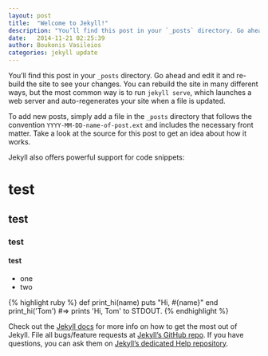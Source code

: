 ```yaml
---
layout: post
title:  "Welcome to Jekyll!"
description: "You’ll find this post in your `_posts` directory. Go ahead and edit it and re-build the site to see your changes. You can rebuild the site..."
date:   2014-11-21 02:25:39
author: Boukonis Vasileios
categories: jekyll update
---
```

You’ll find this post in your `_posts` directory. Go ahead and edit it and re-build the site to see your changes. You can rebuild the site in many different ways, but the most common way is to run `jekyll serve`, which launches a web server and auto-regenerates your site when a file is updated.

To add new posts, simply add a file in the `_posts` directory that follows the convention `YYYY-MM-DD-name-of-post.ext` and includes the necessary front matter. Take a look at the source for this post to get an idea about how it works.

Jekyll also offers powerful support for code snippets:
<h1>test</h1>
<h2>test</h2>
<h3>test</h3>
<h4>test</h4>

<ul>
<li>one</li>
<li>two</li>
</ul>
{% highlight ruby %}
def print_hi(name)
  puts "Hi, #{name}"
end
print_hi('Tom')
#=> prints 'Hi,
 Tom' to STDOUT.
{% endhighlight %}

Check out the [Jekyll docs][jekyll] for more info on how to get the most out of Jekyll. File all bugs/feature requests at [Jekyll’s GitHub repo][jekyll-gh]. If you have questions, you can ask them on [Jekyll’s dedicated Help repository][jekyll-help].

[jekyll]:      http://jekyllrb.com
[jekyll-gh]:   https://github.com/jekyll/jekyll
[jekyll-help]: https://github.com/jekyll/jekyll-help